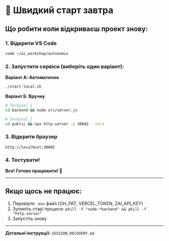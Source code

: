 # 💾 Швидкий старт завтра

## Що робити коли відкриваєш проект знову:

### 1. Відкрити VS Code
```bash
code ~/ai_workshop/autonomix
```

### 2. Запустити сервіси (виберіть один варіант):

**Варіант А: Автоматично**
```bash
./start-local.sh
```

**Варіант Б: Вручну**
```bash
# Terminal 1
cd backend && node src/server.js

# Terminal 2  
cd public && npx http-server -p 30002 --cors
```

### 3. Відкрити браузер
```
http://localhost:30002
```

### 4. Тестувати!

**Все! Готово працювати! 🚀**

---

## Якщо щось не працює:

1. Перевірте `.env` файл (GH_PAT, VERCEL_TOKEN, ZAI_API_KEY)
2. Зупиніть старі процеси: `pkill -f "node.*backend" && pkill -f "http.server"`
3. Запустіть знову

---

**Детальні інструкції:** `SESSION_RECOVERY.md`
